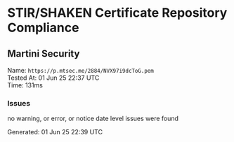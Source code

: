 # STIR/SHAKEN Certificate Repository Compliance

## Martini Security

Name: `https://p.mtsec.me/2884/NVX97i9dcToG.pem`\
Tested At: 01 Jun 25 22:37 UTC\
Time: 131ms

### Issues

no warning, or error, or notice date level issues were found

Generated: 01 Jun 25 22:39 UTC